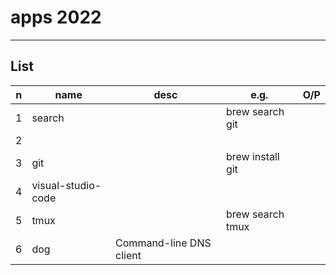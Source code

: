 # apps 2022

---

## List
|n|name|desc|e.g.|O/P|
|-|----|----|---|----|
|1|search||brew search git||
|2|
|3|git ||brew install git||
|4|visual-studio-code||
|5|tmux||brew search tmux||
|6|dog|Command-line DNS client||
